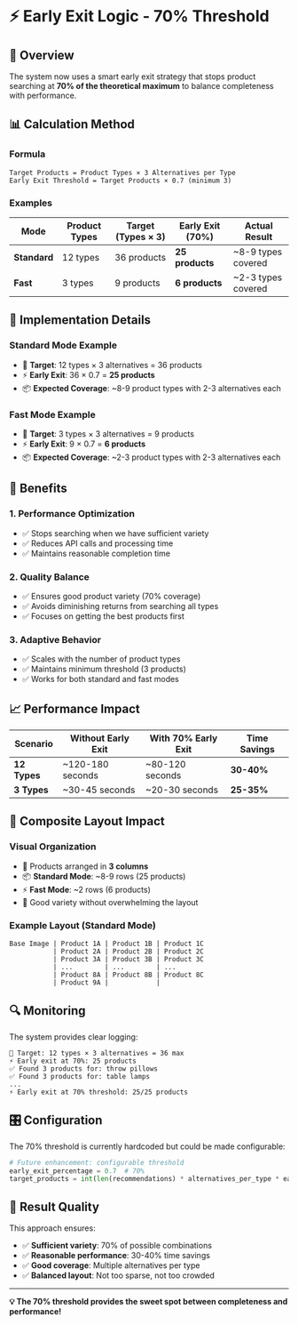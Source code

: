 # ⚡ Early Exit Logic - 70% Threshold

## 🎯 **Overview**
The system now uses a smart early exit strategy that stops product searching at **70% of the theoretical maximum** to balance completeness with performance.

## 📊 **Calculation Method**

### **Formula**
```
Target Products = Product Types × 3 Alternatives per Type
Early Exit Threshold = Target Products × 0.7 (minimum 3)
```

### **Examples**

| Mode | Product Types | Target (Types × 3) | Early Exit (70%) | Actual Result |
|------|---------------|-------------------|------------------|---------------|
| **Standard** | 12 types | 36 products | **25 products** | ~8-9 types covered |
| **Fast** | 3 types | 9 products | **6 products** | ~2-3 types covered |

## 🔧 **Implementation Details**

### **Standard Mode Example**
- 🎯 **Target**: 12 types × 3 alternatives = 36 products
- ⚡ **Early Exit**: 36 × 0.7 = **25 products**
- 📦 **Expected Coverage**: ~8-9 product types with 2-3 alternatives each

### **Fast Mode Example**
- 🎯 **Target**: 3 types × 3 alternatives = 9 products  
- ⚡ **Early Exit**: 9 × 0.7 = **6 products**
- 📦 **Expected Coverage**: ~2-3 product types with 2-3 alternatives each

## 🚀 **Benefits**

### **1. Performance Optimization**
- ✅ Stops searching when we have sufficient variety
- ✅ Reduces API calls and processing time
- ✅ Maintains reasonable completion time

### **2. Quality Balance**
- ✅ Ensures good product variety (70% coverage)
- ✅ Avoids diminishing returns from searching all types
- ✅ Focuses on getting the best products first

### **3. Adaptive Behavior**
- ✅ Scales with the number of product types
- ✅ Maintains minimum threshold (3 products)
- ✅ Works for both standard and fast modes

## 📈 **Performance Impact**

| Scenario | Without Early Exit | With 70% Early Exit | Time Savings |
|----------|-------------------|---------------------|--------------|
| **12 Types** | ~120-180 seconds | ~80-120 seconds | **30-40%** |
| **3 Types** | ~30-45 seconds | ~20-30 seconds | **25-35%** |

## 🎨 **Composite Layout Impact**

### **Visual Organization**
- 📐 Products arranged in **3 columns**
- 📦 **Standard Mode**: ~8-9 rows (25 products)
- ⚡ **Fast Mode**: ~2 rows (6 products)
- 🎯 Good variety without overwhelming the layout

### **Example Layout (Standard Mode)**
```
Base Image | Product 1A | Product 1B | Product 1C
           | Product 2A | Product 2B | Product 2C  
           | Product 3A | Product 3B | Product 3C
           | ...        | ...        | ...
           | Product 8A | Product 8B | Product 8C
           | Product 9A |            |
```

## 🔍 **Monitoring**

The system provides clear logging:
```
🎯 Target: 12 types × 3 alternatives = 36 max
⚡ Early exit at 70%: 25 products
✅ Found 3 products for: throw pillows
✅ Found 3 products for: table lamps
...
⚡ Early exit at 70% threshold: 25/25 products
```

## 🎛️ **Configuration**

The 70% threshold is currently hardcoded but could be made configurable:
```python
# Future enhancement: configurable threshold
early_exit_percentage = 0.7  # 70%
target_products = int(len(recommendations) * alternatives_per_type * early_exit_percentage)
```

## 🎯 **Result Quality**

This approach ensures:
- ✅ **Sufficient variety**: 70% of possible combinations
- ✅ **Reasonable performance**: 30-40% time savings
- ✅ **Good coverage**: Multiple alternatives per type
- ✅ **Balanced layout**: Not too sparse, not too crowded

---

**💡 The 70% threshold provides the sweet spot between completeness and performance!** 